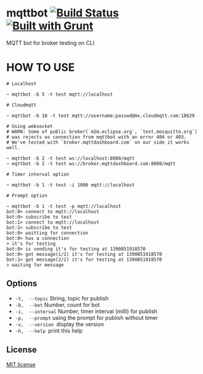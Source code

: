 # mqttbot [![Build Status](https://secure.travis-ci.org/cresprit/mqttbot.png?branch=master)](https://travis-ci.org/cresprit/mqttbot) [![Built with Grunt](https://cdn.gruntjs.com/builtwith.png)](http://gruntjs.com/)

MQTT bot for broker testing on CLI

# HOW TO USE

```
# Localhost

~ mqttbot -b 5 -t test mqtt://localhost

# Cloudmqtt

~ mqttbot -b 10 -t test mqtt://username:passwd@mx.cloudmqtt.com:18629

# Using websocket
# WARN: Some of public broker(`m2m.eclipse.org`, `test.mosquitto.org`) 
# was rejects ws connection from mqttbot with an error 404 or 403. 
# We've tested with `broker.mqttdashboard.com` on our side it works well.

~ mqttbot -b 2 -t test ws://localhost:8080/mqtt
~ mqttbot -b 2 -t test ws://broker.mqttdashboard.com:8000/mqtt

# Timer interval option

~ mqttbot -b 1 -t test -i 1000 mqtt://localhost

# Prompt option

~ mqttbot -b 1 -t test -p mqtt://localhost
bot:0> connect to mqtt://localhost
bot:0> subscribe to test
bot:1> connect to mqtt://localhost
bot:1> subscribe to test
bot:0> waitting for connection
bot:0> has a connection
> it's for testing
bot:0> is sending it's for testing at 1390851918570
bot:0> got message(1/2) it's for testing at 1390851918570
bot:1> got message(2/2) it's for testing at 1390851918570
> waiting for message
```

## Options

- `-t,  --topic` String, topic for publish
- `-b,  --bot` Number, count for bot
- `-i,  --interval` Number, timer interval (milli) for publish
- `-p,  --prompt` using the prompt for publish without timer
- `-v,  --version `display the version
- `-h,  --help `print this help

## License

[MIT license](http://opensource.org/licenses/MIT)
